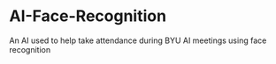 # AI-Face-Recognition

An AI used to help take attendance during BYU AI meetings using face recognition
